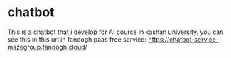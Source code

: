 # chatbot
This is a chatbot that i develop for AI course in kashan university.
you can see this in this url in fandogh paas free service:
https://chatbot-service-mazegroup.fandogh.cloud/
